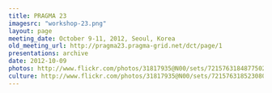 ```yaml
---
title: PRAGMA 23 
imagesrc: "workshop-23.png"
layout: page
meeting_date: October 9-11, 2012, Seoul, Korea
old_meeting_url: http://pragma23.pragma-grid.net/dct/page/1
presentations: archive
date: 2012-10-09
photos: http://www.flickr.com/photos/31817935@N00/sets/72157631848775024/
culture: http://www.flickr.com/photos/31817935@N00/sets/72157631852308064/
---
```



